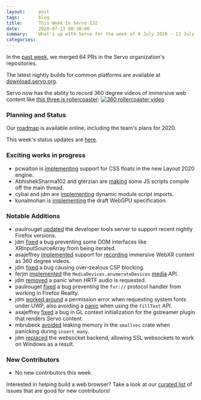 ```yaml
---
layout:     post
tags:       blog
title:      This Week In Servo 132
date:       2020-07-13 00:30:00
summary:    What's up with Servo for the week of 6 July 2020 - 13 July 2020
categories:
---
```


In the [past week](https://github.com/pulls?utf8=%E2%9C%93&q=is%3Apr+is%3Amerged+closed%3A2020-07-06..2020-07-13+user%3Aservo+),
we merged 64 PRs in the Servo organization's repositories.

The latest nightly builds for common platforms are available at [download.servo.org](https://download.servo.org/).

Servo now has the ability to record 360 degree videos of immersive web content like [this three.js rollercoaster](http://rawcdn.githack.com/mrdoob/three.js/master/examples/webxr_vr_rollercoaster.html):
[![360 rollercoaster video](http://img.youtube.com/vi/buivCKjTtbk/0.jpg)](http://www.youtube.com/watch?v=buivCKjTtbk "360 rollercoaster video")

### Planning and Status

Our [roadmap](https://github.com/servo/servo/wiki/Roadmap) is available online, including the team's plans for 2020.

This week's status updates are [here](https://build.servo.org/standups/).

### Exciting works in progress

- pcwalton is [implementing](https://github.com/servo/servo/pull/27216) support for CSS floats in the new Layout 2020 engine.
- AbhishekSharma102 and gterzian are [making](https://github.com/servo/servo/pull/26710) some JS scripts compile off the main thread.
- cybai and jdm are [implementing](https://github.com/servo/servo/pull/27026) dynamic module script imports.
- kunalmohan is [implementing](https://github.com/servo/servo/projects/24) the draft WebGPU specification.

### Notable Additions

* paulrouget [updated](https://github.com/servo/servo/pull/27229) the developer tools server to support recent nightly Firefox versions.
* jdm [fixed](https://github.com/servo/servo/pull/27227) a bug preventing some DOM interfaces like XRInputSourceArray from being iterated.
* asajeffrey [implemented](https://github.com/servo/servo/pull/27224) support for [recording](https://github.com/servo/webxr/pull/181) immersive WebXR content as 360 degree videos.
* jdm [fixed](https://github.com/rust-ammonia/rust-content-security-policy/pull/30) a bug causing over-zealous CSP blocking.
* ferjm [implemented](https://github.com/servo/servo/pull/27152) the `MediaDevices.enumerateDevices` [media](https://github.com/servo/media/pull/368) API.
* jdm [removed](https://github.com/servo/media/pull/370) a panic when HRTF audio is requested.
* paulrouget [fixed](https://github.com/servo/servo/pull/27177) a bug preventing the `fxr://` protocol handler from working in Firefox Reality.
* jdm [worked around](https://github.com/servo/font-kit/pull/156) a permission error when requesting system fonts under UWP, also avoiding a [panic](https://github.com/servo/servo/pull/27184) when using the `fillText` API.
* asajeffrey [fixed](https://github.com/servo/servo/pull/27142) a bug in GL context initialization for the gstreamer plugin that renders Servo content.
* mbrubeck [avoided](https://github.com/servo/rust-smallvec/pull/213) leaking memory in the `smallvec` crate when panicking during `insert_many`.
* jdm [replaced](https://github.com/servo/servo/pull/27164) the websocket backend, allowing SSL websockets to work on Windows as a result.

### New Contributors

* No new contributors this week.

Interested in helping build a web browser? Take a look at our [curated list](https://starters.servo.org/) of issues that are good for new contributors!
